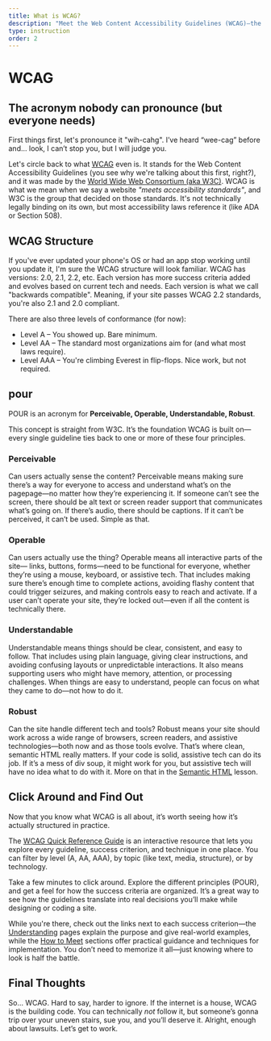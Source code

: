 ```yaml
---
title: What is WCAG?
description: "Meet the Web Content Accessibility Guidelines (WCAG)—the foundation of digital accessibility standards. This lesson breaks down the structure of WCAG, what POUR stands for, and why compliance matters for inclusive web design (and avoiding lawsuits)."
type: instruction
order: 2
---
```


# WCAG

<h2 class="subheading">The acronym nobody can pronounce (but everyone needs)</h2>

First things first, let's pronounce it "wih-cahg". I’ve heard “wee-cag” before and... look, I can’t stop you, but I will judge you.

Let's circle back to what [WCAG](https://www.w3.org/WAI/standards-guidelines/wcag/) even is. It stands for the Web Content Accessibility Guidelines (you see why we're talking about this first, right?), and it was made by the [World Wide Web Consortium (aka W3C)](https://www.w3.org/). WCAG is what we mean when we say a website _"meets accessibility standards"_, and W3C is the group that decided on those standards. It's not technically legally binding on its own, but most accessibility laws reference it (like ADA or Section 508).

## WCAG Structure

If you've ever updated your phone's OS or had an app stop working until you update it, I'm sure the WCAG structure will look familiar. WCAG has versions: 2.0, 2.1, 2.2, etc. Each version has more success criteria added and evolves based on current tech and needs. Each version is what we call "backwards compatible". Meaning, if your site passes WCAG 2.2 standards, you're also 2.1 and 2.0 compliant.

There are also three levels of conformance (for now):

- Level A – You showed up. Bare minimum.
- Level AA – The standard most organizations aim for (and what most laws require).
- Level AAA – You're climbing Everest in flip-flops. Nice work, but not required.

## <span class="uppercase">pour</span>

<span class="uppercase">POUR</span> is an acronym for **Perceivable, Operable, Understandable, Robust**.

This concept is straight from W3C. It’s the foundation WCAG is built on—every single guideline ties back to one or more of these four principles.

### Perceivable

Can users actually sense the content? Perceivable means making sure there’s a way for everyone to access and understand what’s on the pagepage—no matter how they’re experiencing it. If someone can’t see the screen, there should be alt text or screen reader support that communicates what’s going on. If there’s audio, there should be captions. If it can’t be perceived, it can’t be used. Simple as that.

### Operable

Can users actually use the thing? Operable means all interactive parts of the site— links, buttons, forms—need to be functional for everyone, whether they’re using a mouse, keyboard, or assistive tech. That includes making sure there’s enough time to complete actions, avoiding flashy content that could trigger seizures, and making controls easy to reach and activate. If a user can’t operate your site, they’re locked out—even if all the content is technically there.

### Understandable

Understandable means things should be clear, consistent, and easy to follow. That includes using plain language, giving clear instructions, and avoiding confusing layouts or unpredictable interactions. It also means supporting users who might have memory, attention, or processing challenges. When things are easy to understand, people can focus on what they came to do—not how to do it.

### Robust

Can the site handle different tech and tools? Robust means your site should work across a wide range of browsers, screen readers, and assistive technologies—both now and as those tools evolve. That’s where clean, semantic HTML really matters. If your code is solid, assistive tech can do its job. If it’s a mess of div soup, it might work for you, but assistive tech will have no idea what to do with it. More on that in the [Semantic HTML](/lessons/06_semantic-html/instruction) lesson.

## Click Around and Find Out

Now that you know what WCAG is all about, it’s worth seeing how it’s actually structured in practice.

<!-- LINK -->

The [WCAG Quick Reference Guide](https://www.w3.org/WAI/WCAG22/quickref/) is an interactive resource that lets you explore every guideline, success criterion, and technique in one place. You can filter by level (A, AA, AAA), by topic (like text, media, structure), or by technology.

Take a few minutes to click around. Explore the different principles (POUR), and get a feel for how the success criteria are organized. It’s a great way to see how the guidelines translate into real decisions you’ll make while designing or coding a site.

While you're there, check out the links next to each success criterion—the [Understanding](https://www.w3.org/WAI/WCAG22/Understanding/) pages explain the purpose and give real-world examples, while the [How to Meet](https://www.w3.org/WAI/WCAG22/quickref/#how-to-meet) sections offer practical guidance and techniques for implementation. You don’t need to memorize it all—just knowing where to look is half the battle.

## Final Thoughts

<!-- little house? -->

So... WCAG. Hard to say, harder to ignore. If the internet is a house, WCAG is the building code. You can technically _not_ follow it, but someone’s gonna trip over your uneven stairs, sue you, and you’ll deserve it. Alright, enough about lawsuits. Let’s get to work.
